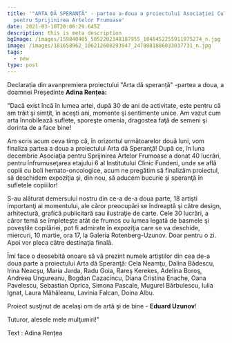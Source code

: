 ```yaml
---
title: '"ARTA DĂ SPERANȚĂ" - partea a-doua a proiectului Asociației Culturale
  pentru Sprijinirea Artelor Frumoase'
date: 2021-03-10T20:06:29.645Z
description: this is meta description
bgImage: /images/159840405_5052202348187955_1048452255911975274_n.jpg
image: /images/181658962_106212608293947_2478081886033037731_n.jpg
tags:
  - new
type: post
---
```

Declarația din avanpremiera proiectului "Arta dă speranță" -partea a doua, a doamnei Președinte **Adina Rențea:**

"Dacă exist încă în lumea artei, după 30 de ani de [](<>)activitate, este pentru că am trăit şi simţit, în aceşti ani, momente şi sentimente unice. Am vazut cum arta înnobilează suflete, sporeşte omenia, dragostea faţă de semeni şi dorinta de a face bine!

Am scris acum ceva timp că, în orizontul următoarelor două luni, vom finaliza partea a doua a proiectului Arta dă Speranţă! După ce, în luna decembrie Asociaţia pentru Sprijinirea Artelor Frumoase a donat 40 lucrări, pentru înfrumuseţarea etajului 6 al Institutului Clinic Fundeni, unde se află copiii cu boli hemato-oncologice, acum ne pregătim să finalizăm proiectul, să deschidem expoziţia şi, din nou, să aducem bucurie şi speranţă în sufletele copiiilor!

S-au alăturat demersului nostru din ce-a de-a doua parte, 18 artişti importanţi ai momentului, ale căror preocupări se îndreaptă şi către design, arhitectură, grafică publicitară sau ilustraţie de carte. Cele 30 lucrări, a căror temă se împleteşte atât de frumos cu lumea legată de basmele şi poveştile copilăriei, pot fi admirate în expoziţia care se va deschide, miercuri, 10 martie, ora 17, la Galeria Rotenberg-Uzunov. Doar pentru o zi. Apoi vor pleca către destinaţia finală.

Îmi face o deosebită onoare să vă prezint numele artiştilor din cea de-a doua parte a proiectului Arta dă Speranţă: Cela Neamţu, Dalina Bădescu, Irina Neacşu, Maria Jarda, Radu Goia, Rareş Kerekes, Adelina Boroş, Andreea Ungureanu, Bogdan Cazacincu, Diana Cristina Enache, Oana Pavelescu, Sebastian Oprica, Simona Pascale, Mugurel Bărbulescu, Iulia Ignat, Laura Măhăleanu, Lavinia Falcan, Doina Albu.

Proiect susţinut de acelaşi om de artă şi de bine - **Eduard Uzunov**!

Tuturor, alesele mele mulţumiri!"

Text : Adina Rențea